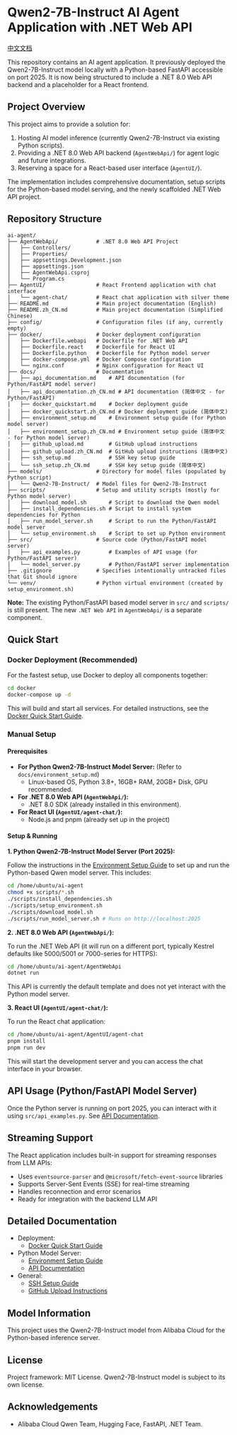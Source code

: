 # Qwen2-7B-Instruct AI Agent Application with .NET Web API

[中文文档](README.zh_CN.md)

This repository contains an AI agent application. It previously deployed the Qwen2-7B-Instruct model locally with a Python-based FastAPI accessible on port 2025. It is now being structured to include a .NET 8.0 Web API backend and a placeholder for a React frontend.

## Project Overview

This project aims to provide a solution for:

1.  Hosting AI model inference (currently Qwen2-7B-Instruct via existing Python scripts).
2.  Providing a .NET 8.0 Web API backend (`AgentWebApi/`) for agent logic and future integrations.
3.  Reserving a space for a React-based user interface (`AgentUI/`).

The implementation includes comprehensive documentation, setup scripts for the Python-based model serving, and the newly scaffolded .NET Web API project.

## Repository Structure

```
ai-agent/
├── AgentWebApi/            # .NET 8.0 Web API Project
│   ├── Controllers/
│   ├── Properties/
│   ├── appsettings.Development.json
│   ├── appsettings.json
│   ├── AgentWebApi.csproj
│   └── Program.cs
├── AgentUI/                # React Frontend application with chat interface
│   └── agent-chat/         # React chat application with silver theme
├── README.md               # Main project documentation (English)
├── README.zh_CN.md         # Main project documentation (Simplified Chinese)
├── config/                 # Configuration files (if any, currently empty)
├── docker/                 # Docker deployment configuration
│   ├── Dockerfile.webapi   # Dockerfile for .NET Web API
│   ├── Dockerfile.react    # Dockerfile for React UI
│   ├── Dockerfile.python   # Dockerfile for Python model server
│   ├── docker-compose.yml  # Docker Compose configuration
│   └── nginx.conf          # Nginx configuration for React UI
├── docs/                   # Documentation
│   ├── api_documentation.md    # API documentation (for Python/FastAPI model server)
│   ├── api_documentation.zh_CN.md # API documentation (简体中文 - for Python/FastAPI)
│   ├── docker_quickstart.md    # Docker deployment guide
│   ├── docker_quickstart.zh_CN.md # Docker deployment guide (简体中文)
│   ├── environment_setup.md    # Environment setup guide (for Python model server)
│   ├── environment_setup.zh_CN.md # Environment setup guide (简体中文 - for Python model server)
│   ├── github_upload.md        # GitHub upload instructions
│   ├── github_upload.zh_CN.md  # GitHub upload instructions (简体中文)
│   ├── ssh_setup.md            # SSH key setup guide
│   └── ssh_setup.zh_CN.md      # SSH key setup guide (简体中文)
├── models/                 # Directory for model files (populated by Python script)
│   └── Qwen2-7B-Instruct/  # Model files for Qwen2-7B-Instruct
├── scripts/                # Setup and utility scripts (mostly for Python model server)
│   ├── download_model.sh       # Script to download the Qwen model
│   ├── install_dependencies.sh # Script to install system dependencies for Python
│   ├── run_model_server.sh     # Script to run the Python/FastAPI model server
│   └── setup_environment.sh    # Script to set up Python environment
├── src/                    # Source code (Python/FastAPI model server)
│   ├── api_examples.py         # Examples of API usage (for Python/FastAPI server)
│   └── model_server.py         # Python/FastAPI server implementation
├── .gitignore              # Specifies intentionally untracked files that Git should ignore
└── venv/                   # Python virtual environment (created by setup_environment.sh)
```

**Note:** The existing Python/FastAPI based model server in `src/` and `scripts/` is still present. The new `.NET Web API` in `AgentWebApi/` is a separate component.

## Quick Start

### Docker Deployment (Recommended)

For the fastest setup, use Docker to deploy all components together:

```bash
cd docker
docker-compose up -d
```

This will build and start all services. For detailed instructions, see the [Docker Quick Start Guide](docs/docker_quickstart.md).

### Manual Setup

#### Prerequisites

*   **For Python Qwen2-7B-Instruct Model Server:** (Refer to `docs/environment_setup.md`)
    *   Linux-based OS, Python 3.8+, 16GB+ RAM, 20GB+ Disk, GPU recommended.
*   **For .NET 8.0 Web API (`AgentWebApi/`):**
    *   .NET 8.0 SDK (already installed in this environment).
*   **For React UI (`AgentUI/agent-chat/`):**
    *   Node.js and pnpm (already set up in the project)

#### Setup & Running

**1. Python Qwen2-7B-Instruct Model Server (Port 2025):**

   Follow the instructions in the [Environment Setup Guide](docs/environment_setup.md) to set up and run the Python-based Qwen model server. This includes:
   ```bash
   cd /home/ubuntu/ai-agent
   chmod +x scripts/*.sh
   ./scripts/install_dependencies.sh
   ./scripts/setup_environment.sh
   ./scripts/download_model.sh
   ./scripts/run_model_server.sh # Runs on http://localhost:2025
   ```

**2. .NET 8.0 Web API (`AgentWebApi/`):**

   To run the .NET Web API (it will run on a different port, typically Kestrel defaults like 5000/5001 or 7000-series for HTTPS):
   ```bash
   cd /home/ubuntu/ai-agent/AgentWebApi
   dotnet run
   ```
   This API is currently the default template and does not yet interact with the Python model server.

**3. React UI (`AgentUI/agent-chat/`):**

   To run the React chat application:
   ```bash
   cd /home/ubuntu/ai-agent/AgentUI/agent-chat
   pnpm install
   pnpm run dev
   ```
   This will start the development server and you can access the chat interface in your browser.

## API Usage (Python/FastAPI Model Server)

Once the Python server is running on port 2025, you can interact with it using `src/api_examples.py`. See [API Documentation](docs/api_documentation.md).

## Streaming Support

The React application includes built-in support for streaming responses from LLM APIs:

- Uses `eventsource-parser` and `@microsoft/fetch-event-source` libraries
- Supports Server-Sent Events (SSE) for real-time streaming
- Handles reconnection and error scenarios
- Ready for integration with the backend LLM API

## Detailed Documentation

*   Deployment:
    *   [Docker Quick Start Guide](docs/docker_quickstart.md)
*   Python Model Server:
    *   [Environment Setup Guide](docs/environment_setup.md)
    *   [API Documentation](docs/api_documentation.md)
*   General:
    *   [SSH Setup Guide](docs/ssh_setup.md)
    *   [GitHub Upload Instructions](docs/github_upload.md)

## Model Information

This project uses the Qwen2-7B-Instruct model from Alibaba Cloud for the Python-based inference server.

## License

Project framework: MIT License. Qwen2-7B-Instruct model is subject to its own license.

## Acknowledgements

- Alibaba Cloud Qwen Team, Hugging Face, FastAPI, .NET Team.

